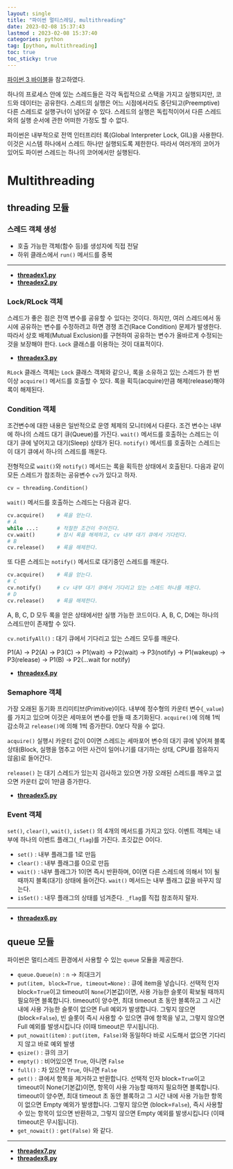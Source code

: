 ```yaml
---
layout: single
title: "파이썬 멀티스레딩, multithreading"
date: 2023-02-08 15:37:43
lastmod : 2023-02-08 15:37:40
categories: python
tag: [python, multithreading]
toc: true
toc_sticky: true
---
```


[파이썬 3 바이블](https://product.kyobobook.co.kr/detail/S000001019529)을 참고하였다.

하나의 프로세스 안에 있는 스레드들은 각각 독립적으로 스택을 가지고 실행되지만, 코드와 데이터는 공유한다. 스레드의 실행은 어느 시점에서라도 중단되고(Preemptive) 다른 스레드로 실행구너이 넘어갈 수 있다. 스레드의 실행은 독립적이어서 다른 스레드와의 실행 순서에 관한 어떠한 가정도 할 수 없다.

파이썬은 내부적으로 전역 인터프리터 록(Global Interpreter Lock, GIL)을 사용한다. 이것은 시스템 하나에서 스레드 하나만 실행되도록 제한한다. 따라서 여러개의 코어가 있어도 파이썬 스레드는 하나의 코어에서만 실행된다.

# Multithreading

## threading 모듈

### 스레드 객체 생성

* 호출 가능한 객체(함수 등)를 생성자에 직접 전달
* 하위 클래스에서 `run()` 메서드를 중복

---


* **[threadex1.py](https://github.com/helpingstar/multi-python/blob/main/python3_bible/threadex1.py)**
* **[threadex2.py](https://github.com/helpingstar/multi-python/blob/main/python3_bible/threadex2.py)**

### Lock/RLock 객체

스레드가 좋은 점은 전역 변수를 공유할 수 있다는 것이다. 하지만, 여러 스레드에서 동시에 공유하는 변수를 수정하려고 하면 경쟁 조건(Race Condition) 문제가 발생한다. 따라서 상호 배제(Mutual Exclusion)를 구현하여 공유하는 변수가 올바르게 수정되는 것을 보장해야 한다. `Lock` 클래스를 이용하는 것이 대표적이다.

* **[threadex3.py](https://github.com/helpingstar/multi-python/blob/main/python3_bible/threadex3.py)**

`RLock` 클래스 객체는 `Lock` 클래스 객체와 같으나, 록을 소유하고 있는 스레드가 한 번 이상 `acquire()` 메서드를 호출할 수 있다. 록을 획득(acquire)만큼 해제(release)해야 록이 해제된다.

### Condition 객체

조건변수에 대한 내용은 일반적으로 운영 체제의 모니터에서 다룬다. 조건 변수는 내부에 하나의 스레드 대기 큐(Queue)를 가진다. `wait()` 메서드를 호출하는 스레드는 이 대기 큐에 넣어지고 대기(Sleep) 상태가 된다. `notify()` 메서드를 호출하는 스레드는 이 대기 큐에서 하나의 스레드를 깨운다.

전형적으로 `wait()`와 `notify()` 메서드는 록을 획득한 상태에서 호출된다. 다음과 같이 모든 스레드가 참조하는 공유변수 `cv`가 있다고 하자.

```python
cv = threading.Condition()
```

`wait()` 메서드를 호출하는 스레드는 다음과 같다.

```python
cv.acquire()    # 록을 얻는다.
# A
while ...:      # 적절한 조건이 주어진다.
cv.wait()       # 잠시 록을 해제하고, cv 내부 대기 큐에서 기다린다.
# B
cv.release()    # 록을 해제한다.
```

또 다른 스레드는 `notify()` 메서드로 대기중인 스레드를 깨운다.

```python
cv.acquire()    # 록을 얻는다.
# C
cv.notify()     # cv 내부 대기 큐에서 기다리고 있는 스레드 하나를 깨운다.
# D
cv.release()    # 록을 해제한다.
```

A, B, C, D 모두 록을 얻은 상태에서만 실행 가능한 코드이다. A, B, C, D에는 하나의 스레드만이 존재할 수 있다.

`cv.notifyAll()` : 대기 큐에서 기다리고 있는 스레드 모두를 깨운다.

P1(A) -> P2(A) -> P3(C) -> P1(wait) -> P2(wait) -> P3(notify) -> P1(wakeup) -> P3(release) -> P1(B) -> P2(...wait for notify)

* **[threadex4.py](https://github.com/helpingstar/multi-python/blob/main/python3_bible/threadex3.py)**

### Semaphore 객체

가장 오래된 동기화 프리미티브(Primitive)이다. 내부에 정수형의 카운터 변수(`_value`)를 가지고 있으며 이것은 세마포어 변수를 만들 때 초기화된다. `acquire()`에 의해 1씩 감소하고 `release()`에 의해 1씩 증가한다. 0보다 작을 수 없다.

`acquire()` 실행시 카운터 값이 0이면 스레드는 세마포어 변수의 대기 큐에 넣어져 블록상태(Block, 실행을 멈추고 어떤 사건이 일어나기를 대기하는 상태, CPU를 점유하지 않음)로 들어간다.

`release()` 는 대기 스레드가 있는지 검사하고 있으면 가장 오래된 스레드를 깨우고 없으면 카운터 값이 1만큼 증가한다.

* **[threadex5.py](https://github.com/helpingstar/multi-python/blob/main/python3_bible/threadex5.py)**

### Event 객체

`set()`, `clear()`, `wait()`, `isSet()` 의 4개의 메서드를 가지고 있다. 이벤트 객체는 내부에 하나의 이벤트 플래그(`_flag`)를 가진다. 초깃값은 0이다.

* `set()` : 내부 플래그를 1로 만듬
* `clear()` : 내부 플래그를 0으로 만듬
* `wait()` : 내부 플래그가 1이면 즉시 반환하며, 0이면 다른 스레드에 의해서 1이 될 때까지 블록(대기) 상태에 들어간다. `wait()` 메서드는 내부 플래그 값을 바꾸지 않는다.
* `isSet()` : 내무 플래그의 상태를 넘겨준다. `_flag`를 직접 참조하지 말자.

---

* **[threadex6.py](https://github.com/helpingstar/multi-python/blob/main/python3_bible/threadex6.py)**

## queue 모듈

파이썬은 멀티스레드 환경에서 사용할 수 있는 `queue` 모듈을 제공한다.

* `queue.Queue(n)` : `n` -> 최대크기
* `put(item, block=True, timeout=None)` : 큐에 item을 넣습니다. 선택적 인자 block=`True`이고 timeout이 `None`(기본값)이면, 사용 가능한 슬롯이 확보될 때까지 필요하면 블록합니다. timeout이 양수면, 최대 timeout 초 동안 블록하고 그 시간 내에 사용 가능한 슬롯이 없으면 Full 예외가 발생합니다. 그렇지 않으면 (block=`False`), 빈 슬롯이 즉시 사용할 수 있으면 큐에 항목을 넣고, 그렇지 않으면 Full 예외를 발생시킵니다 (이때 timeout은 무시됩니다).
* `put_nowait(item)` : `put(item, False)`와 동일하다 바로 시도해서 없으면 기다리지 않고 바로 예외 발생
* `qsize()` : 큐의 크기
* `empty()` : 비어있으면 `True`, 아니면 `False`
* `full()` : 차 있으면 `True`, 아니면 `False`
* `get()` : 큐에서 항목을 제거하고 반환합니다. 선택적 인자 block=`True`이고 timeout이 None(기본값)이면, 항목이 사용 가능할 때까지 필요하면 블록합니다. timeout이 양수면, 최대 timeout 초 동안 블록하고 그 시간 내에 사용 가능한 항목이 없으면 Empty 예외가 발생합니다. 그렇지 않으면 (block=`False`), 즉시 사용할 수 있는 항목이 있으면 반환하고, 그렇지 않으면 Empty 예외를 발생시킵니다 (이때 timeout은 무시됩니다).
* `get_nowait()` : `get(False)` 와 같다.

---

* **[threadex7.py](https://github.com/helpingstar/multi-python/blob/main/python3_bible/threadex7.py)**
* **[threadex8.py](https://github.com/helpingstar/multi-python/blob/main/python3_bible/threadex8.py)**
